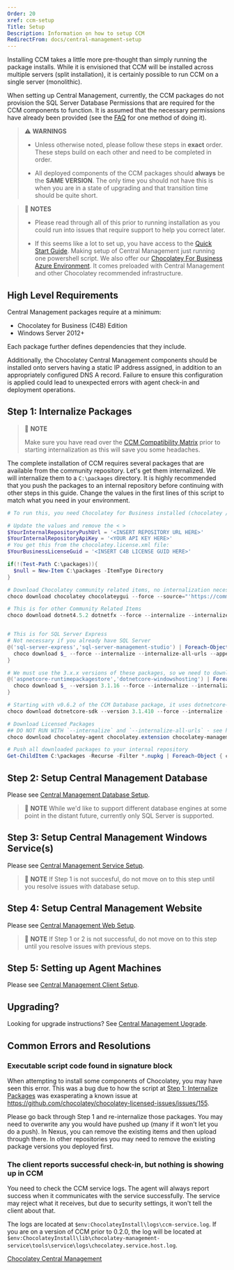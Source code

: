 ```yaml
---
Order: 20
xref: ccm-setup
Title: Setup
Description: Information on how to setup CCM
RedirectFrom: docs/central-management-setup
---
```


Installing CCM takes a little more pre-thought than simply running the package installs.
While it is envisioned that CCM will be installed across multiple servers (split installation), it is certainly possible to run CCM on a single server (monolithic).

When setting up Central Management, currently, the CCM packages do not provision the SQL Server Database Permissions that are required for the CCM components to function.  It is assumed that the necessary permissions have already been provided (see the [FAQ](#how-can-i-add-sql-server-permissions-through-powershell) for one method of doing it).

> :warning: **WARNINGS**
>
> * Unless otherwise noted, please follow these steps in **exact** order. These steps build on each other and need to be completed in order.
>
> * All deployed components of the CCM packages should **always** be the **SAME VERSION**. The only time you should not have this is when you are in a state of upgrading and that transition time should be quite short.
>

> :memo: **NOTES**
>
> * Please read through all of this prior to running installation as you could run into issues that require support to help you correct later.
>
> * If this seems like a lot to set up, you have access to the [Quick Start Guide](xref:c4b-quick-start-guide). Making setup of Central Management just running one powershell script. We also offer our [Chocolatey For Business Azure Environment](xref:qdeazure). It comes preloaded with Central Management and other Chocolatey recommended infrastructure.
>

## High Level Requirements

Central Management packages require at a minimum:

* Chocolatey for Business (C4B) Edition
* Windows Server 2012+

Each package further defines dependencies that they include.

Additionally, the Chocolatey Central Management components should be installed onto servers having a static IP address assigned, in addition to an appropriately configured DNS A record. Failure to ensure this configuration is applied could lead to unexpected errors with agent check-in and deployment operations.

## Step 1: Internalize Packages

> :memo: **NOTE**
>
> Make sure you have read over the [CCM Compatibility Matrix](xref:central-management#ccm-component-compatibility-matrix) prior to starting internalization as this will save you some headaches.

The complete installation of CCM requires several packages that are available from the community repository. Let's get them internalized. We will internalize them to a `C:\packages` directory. It is highly recommended that you push the packages to an internal repository before continuing with other steps in this guide. Change the values in the first lines of this script to match what you need in your environment.

```powershell
# To run this, you need Chocolatey for Business installed (chocolatey / chocolatey.extension).

# Update the values and remove the < >
$YourInternalRepositoryPushUrl = '<INSERT REPOSITORY URL HERE>'
$YourInternalRepositoryApiKey = '<YOUR API KEY HERE>'
# You get this from the chocolatey.license.xml file:
$YourBusinessLicenseGuid = '<INSERT C4B LICENSE GUID HERE>'

if(!(Test-Path C:\packages)){
  $null = New-Item C:\packages -ItemType Directory
}

# Download Chocolatey community related items, no internalization necessary
choco download chocolatey chocolateygui --force --source="'https://community.chocolatey.org/api/v2/'" --output-directory="'C:\packages'"

# This is for other Community Related Items
choco download dotnet4.5.2 dotnetfx --force --internalize --internalize-all-urls --append-use-original-location --source="'https://community.chocolatey.org/api/v2/'" --output-directory="'C:\packages'"


# This is for SQL Server Express
# Not necessary if you already have SQL Server
@('sql-server-express','sql-server-management-studio') | Foreach-Object {
  choco download $_ --force --internalize --internalize-all-urls --append-use-original-location --source="'https://community.chocolatey.org/api/v2/'" --output-directory="'C:\packages'"
}

# We must use the 3.x.x versions of these packages, so we need to download/internalize these specific items.  At the time of publishing, the most recent version of this package is 3.1.16, but later package versions (within the 3.x.x release) are expected to work.
@('aspnetcore-runtimepackagestore','dotnetcore-windowshosting') | Foreach-Object {
  choco download $_ --version 3.1.16 --force --internalize --internalize-all-urls --append-use-original-location --source="'https://community.chocolatey.org/api/v2/'" --output-directory="'C:\packages'"
}

# Starting with v0.6.2 of the CCM Database package, it uses dotnetcore-sdk so that it may be installed on a system without requiring IIS. At the time of publishing, the most recent version of this package is 3.1.410, but later package versions (within the 3.x.x release) are expected to work
choco download dotnetcore-sdk --version 3.1.410 --force --internalize --internalize-all-urls --append-use-original-location --source="'https://community.chocolatey.org/api/v2/'" --output-directory="'C:\packages'"

# Download Licensed Packages
## DO NOT RUN WITH `--internalize` and `--internalize-all-urls` - see https://github.com/chocolatey/chocolatey-licensed-issues/issues/155
choco download chocolatey-agent chocolatey.extension chocolatey-management-database chocolatey-management-service chocolatey-management-web --force --source="'https://licensedpackages.chocolatey.org/api/v2/'" --ignore-dependencies --output-directory="'C:\packages'"  --user="'user'" --password="'$YourBusinessLicenseGuid'"

# Push all downloaded packages to your internal repository
Get-ChildItem C:\packages -Recurse -Filter *.nupkg | Foreach-Object { choco push $_.Fullname --source="'$YourInternalRepositoryPushUrl'" --api-key="'$YourInternalRepositoryApiKey'"}
```

## Step 2: Setup Central Management Database

Please see [Central Management Database Setup](xref:ccm-database).

> :memo: **NOTE** While we'd like to support different database engines at some point in the distant future, currently only SQL Server is supported.

## Step 3: Setup Central Management Windows Service(s)

Please see [Central Management Service Setup](xref:ccm-service).

> :memo: **NOTE** If Step 1 is not succesful, do not move on to this step until you resolve issues with database setup.

## Step 4: Setup Central Management Website

Please see [Central Management Web Setup](xref:ccm-website).

> :memo: **NOTE** If Step 1 or 2 is not successful, do not move on to this step until you resolve issues with previous steps.

## Step 5: Setting up Agent Machines

Please see [Central Management Client Setup](xref:ccm-client).

## Upgrading?

Looking for upgrade instructions? See [Central Management Upgrade](xref:ccm-upgrade).

## Common Errors and Resolutions

### Executable script code found in signature block

When attempting to install some components of Chocolatey, you may have seen this error. This was a bug due to how the script at [Step 1: Internalize Packages](#step-1-internalize-packages) was exasperating a known issue at <https://github.com/chocolatey/chocolatey-licensed-issues/issues/155>.

Please go back through Step 1 and re-internalize those packages. You may need to overwrite any you would have pushed up (many if it won't let you do a push). In Nexus, you can remove the existing items and then upload through there. In other repositories you may need to remove the existing package versions you deployed first.

### The client reports successful check-in, but nothing is showing up in CCM

You need to check the CCM service logs. The agent will always report success when it communicates with the service successfully. The service may reject what it receives, but due to security settings, it won't tell the client about that.

The logs are located at `$env:ChocolateyInstall\logs\ccm-service.log`. If you are on a version of CCM prior to 0.2.0, the log will be located at `$env:ChocolateyInstall\lib\chocolatey-management-service\tools\service\logs\chocolatey.service.host.log`.

[Chocolatey Central Management](xref:central-management)
